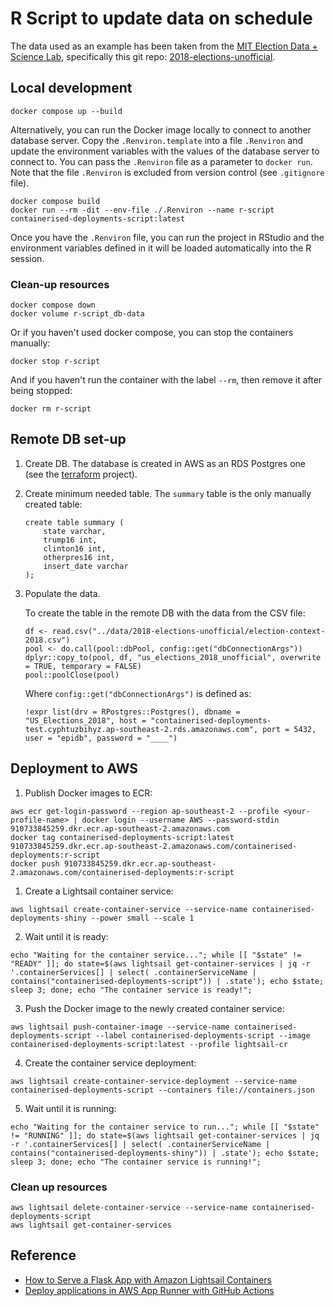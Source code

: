 # R Script to update data on schedule

The data used as an example has been taken from the [MIT Election Data + Science Lab](https://electionlab.mit.edu/data), specifically this git repo: [2018-elections-unofficial](https://github.com/MEDSL/2018-elections-unoffical/tree/master).


## Local development

```
docker compose up --build
```

Alternatively, you can run the Docker image locally to connect to another database server. Copy the `.Renviron.template` into a file `.Renviron` and update the environment variables with the values of the database server to connect to. You can pass the `.Renviron` file as a parameter to `docker run`. Note that the file `.Renviron` is excluded from version control (see `.gitignore` file).

```
docker compose build
docker run --rm -dit --env-file ./.Renviron --name r-script containerised-deployments-script:latest
```

Once you have the `.Renviron` file, you can run the project in RStudio and the environment variables defined in it will be loaded automatically into the R session.

### Clean-up resources

```
docker compose down
docker volume r-script_db-data
```

Or if you haven't used docker compose, you can stop the containers manually:
```
docker stop r-script
```

And if you haven't run the container with the label `--rm`, then remove it after being stopped:

```
docker rm r-script
```

## Remote DB set-up

1. Create DB. The database is created in AWS as an RDS Postgres one (see the [terraform](../terraform/) project).

1. Create minimum needed table. The `summary` table is the only manually created table:

    ```
    create table summary (
        state varchar,
        trump16 int,
        clinton16 int,
        otherpres16 int,
        insert_date varchar
    );
    ```

1. Populate the data.

    To create the table in the remote DB with the data from the CSV file:

    ```
    df <- read.csv("../data/2018-elections-unofficial/election-context-2018.csv")
    pool <- do.call(pool::dbPool, config::get("dbConnectionArgs"))
    dplyr::copy_to(pool, df, "us_elections_2018_unofficial", overwrite = TRUE, temporary = FALSE)
    pool::poolClose(pool)
    ```

    Where `config::get("dbConnectionArgs")` is defined as:

    ```
    !expr list(drv = RPostgres::Postgres(), dbname = "US_Elections_2018", host = "containerised-deployments-test.cyphtuzbihyz.ap-southeast-2.rds.amazonaws.com", port = 5432, user = "epidb", password = "____")
    ```

## Deployment to AWS

1. Publish Docker images to ECR:

```
aws ecr get-login-password --region ap-southeast-2 --profile <your-profile-name> | docker login --username AWS --password-stdin 910733845259.dkr.ecr.ap-southeast-2.amazonaws.com
docker tag containerised-deployments-script:latest 910733845259.dkr.ecr.ap-southeast-2.amazonaws.com/containerised-deployments:r-script
docker push 910733845259.dkr.ecr.ap-southeast-2.amazonaws.com/containerised-deployments:r-script
```

1. Create a Lightsail container service:

```
aws lightsail create-container-service --service-name containerised-deployments-shiny --power small --scale 1
```

2. Wait until it is ready:

```
echo "Waiting for the container service..."; while [[ "$state" != "READY" ]]; do state=$(aws lightsail get-container-services | jq -r '.containerServices[] | select( .containerServiceName | contains("containerised-deployments-script")) | .state'); echo $state; sleep 3; done; echo "The container service is ready!";
```

3. Push the Docker image to the newly created container service:

```
aws lightsail push-container-image --service-name containerised-deployments-script --label containerised-deployments-script --image containerised-deployments-script:latest --profile lightsail-cr
```

4. Create the container service deployment:

```
aws lightsail create-container-service-deployment --service-name containerised-deployments-script --containers file://containers.json
```

5. Wait until it is running:

```
echo "Waiting for the container service to run..."; while [[ "$state" != "RUNNING" ]]; do state=$(aws lightsail get-container-services | jq -r '.containerServices[] | select( .containerServiceName | contains("containerised-deployments-shiny")) | .state'); echo $state; sleep 3; done; echo "The container service is running!";
```

### Clean up resources

```
aws lightsail delete-container-service --service-name containerised-deployments-script
aws lightsail get-container-services
```


## Reference

- [How to Serve a Flask App with Amazon Lightsail Containers](https://aws.amazon.com/tutorials/serve-a-flask-app/)
- [Deploy applications in AWS App Runner with GitHub Actions](https://aws.amazon.com/blogs/containers/deploy-applications-in-aws-app-runner-with-github-actions/)